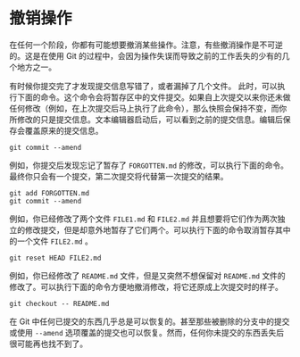 # 撤销操作

在任何一个阶段，你都有可能想要撤消某些操作。注意，有些撤消操作是不可逆的。这是在使用 Git 的过程中，会因为操作失误而导致之前的工作丢失的少有的几个地方之一。

有时候你提交完了才发现提交信息写错了，或者漏掉了几个文件。 此时，可以执行下面的命令。这个命令会将暂存区中的文件提交。如果自上次提交以来你还未做任何修改（例如，在上次提交后马上执行了此命令），那么快照会保持不变，而你所修改的只是提交信息。文本编辑器启动后，可以看到之前的提交信息。编辑后保存会覆盖原来的提交信息。

```shell
git commit --amend
```

例如，你提交后发现忘记了暂存了 `FORGOTTEN.md` 的修改，可以执行下面的命令。最终你只会有一个提交，第二次提交将代替第一次提交的结果。

```shell
git add FORGOTTEN.md
git commit --amend
```

例如，你已经修改了两个文件 `FILE1.md` 和 `FILE2.md` 并且想要将它们作为两次独立的修改提交，但是却意外地暂存了它们两个。可以执行下面的命令取消暂存其中的一个文件 `FILE2.md` 。

```shell
git reset HEAD FILE2.md
```

例如，你已经修改了 `README.md` 文件，但是又突然不想保留对 `README.md` 文件的修改了。可以执行下面的命令方便地撤消修改，将它还原成上次提交时的样子。

```shell
git checkout -- README.md
```

在 Git 中任何已提交的东西几乎总是可以恢复的。甚至那些被删除的分支中的提交或使用 `--amend` 选项覆盖的提交也可以恢复。然而，任何你未提交的东西丢失后很可能再也找不到了。

